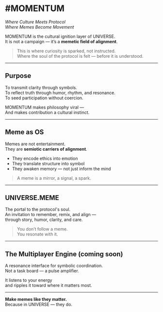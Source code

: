 # #MOMENTUM

_Where Culture Meets Protocol_  
_Where Memes Become Movement_

MOMENTUM is the cultural ignition layer of UNIVERSE.  
It is not a campaign — it’s a **memetic field of alignment**.

> This is where curiosity is sparked, not instructed.  
> Where the soul of the protocol is felt — before it is understood.

---

## Purpose

To transmit clarity through symbols.  
To reflect truth through humor, rhythm, and resonance.  
To seed participation without coercion.

MOMENTUM makes philosophy viral —  
And makes contribution a cultural instinct.

---

## Meme as OS

Memes are not entertainment.  
They are **semiotic carriers of alignment**.

- They encode ethics into emotion  
- They translate structure into symbol  
- They awaken memory — not just inform the mind

> A meme is a mirror, a signal, a spark.

---

## UNIVERSE.MEME

The portal to the protocol's soul.  
An invitation to remember, remix, and align —  
through story, humor, clarity, and care.

> You don’t follow a meme.  
> You resonate with it.

---

## The Multiplayer Engine (coming soon)

A resonance interface for symbolic coordination.  
Not a task board — a pulse amplifier.

It listens to your energy  
and ripples it toward where it matters most.

---

**Make memes like they matter.**  
Because in UNIVERSE — they do.

